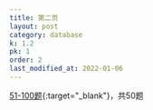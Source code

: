 ```yaml
---
title: 第二页
layout: post
category: database
k: 1.2
pk: 1
order: 2
last_modified_at: 2022-01-06
---
```


[51-100题](https://leetcode.cn/problemset/database/?page=2){:target="_blank"}，共50题